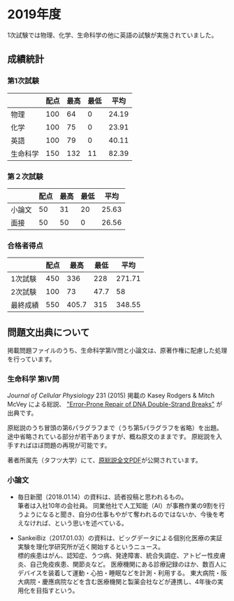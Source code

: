 # 2019年度

1次試験では物理、化学、生命科学の他に英語の試験が実施されていました。

## 成績統計

### 第1次試験

|          | 配点 | 最高 | 最低 | 平均  |
| -------- | ---- | ---- | ---- | ----- |
| 物理     | 100  | 64   | 0    | 24.19 |
| 化学     | 100  | 75   | 0    | 23.91 |
| 英語     | 100  | 79   | 0    | 40.11 |
| 生命科学 | 150  | 132  | 11   | 82.39 |

### 第２次試験

|        | 配点 | 最高 | 最低 | 平均  |
| ------ | ---- | ---- | ---- | ----- |
| 小論文 | 50   | 31   | 20   | 25.63 |
| 面接   | 50   | 50   | 0    | 26.56 |

### 合格者得点

|          | 配点 | 最高  | 最低 | 平均   |
| -------- | ---- | ----- | ---- | ------ |
| 1次試験  | 450  | 336   | 228  | 271.71 |
| 2次試験  | 100  | 73    | 47.7 | 58     |
| 最終成績 | 550  | 405.7 | 315  | 348.55 |

## 問題文出典について
掲載問題ファイルのうち、生命科学第IV問と小論文は、原著作権に配慮した処理を行っています。

### 生命科学 第IV問
*Journal of Cellular Physiology* 231 (2015) 掲載の Kasey Rodgers & Mitch McVey による総説、
["Error-Prone Repair of DNA Double-Strand Breaks"](https://doi.org/10.1002/jcp.25053)
が出典です。

原総説のうち冒頭の第6パラグラフまで（うち第5パラグラフを省略）を出題。
途中省略されている部分が若干ありますが、概ね原文のままです。
原総説を入手すればほぼ問題の再現が可能です。

著者所属先（タフツ大学）にて、[原総説全文PDF](https://ase.tufts.edu/biology/labs/mcVey/documents/pub-RodgersandMcVey2016.pdf)が公開されています。

### 小論文
- 毎日新聞（2018.01.14）の資料は、読者投稿と思われるもの。  
筆者は入社10年の会社員。
同業他社で人工知能（AI）が事務作業の9割を行うようになると聞き、自分の仕事もやがて奪われるのではないか、今後を考えなければ、という思いを述べている。

- SankeiBiz（2017.01.03）の資料は、ビッグデータによる個別化医療の実証実験を理化学研究所が近く開始するというニュース。  
標的疾患はがん、認知症、うつ病、発達障害、統合失調症、アトピー性皮膚炎、自己免疫疾患、関節炎など。
医療機関にある診療記録のほか、数百人にデバイスを装着して運動・心拍・睡眠などを計測・利用する。
東大病院・阪大病院・慶應病院などを含む医療機関と製薬会社などが連携し、4年後の実用化を目指すという。
